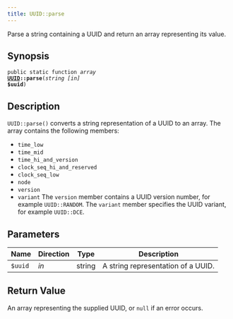 ```yaml
---
title: UUID::parse
---
```


Parse a string containing a UUID and return an array representing its value.

## Synopsis

<code>public static function <i>array</i> <b><a href="UUID">UUID</a>::parse</b>(<i>string</i> <i>[in]</i> <b>$uuid</b>)</code>

## Description

`UUID::parse()` converts a string representation of a UUID to an array. The
array contains the following members:
- `time_low`
- `time_mid`
- `time_hi_and_version`
- `clock_seq_hi_and_reserved`
- `clock_seq_low`
- `node`
- `version`
- `variant`
The `version` member contains a UUID version number, for example `UUID::RANDOM`.
The `variant` member specifies the UUID variant, for example `UUID::DCE`.

## Parameters

<table>
  <thead>
    <tr>
      <th>Name</th>
      <th>Direction</th>
      <th>Type</th>
      <th>Description</th>
    </tr>
  </thead>
  <tbody>
    <tr>
      <td><code>$uuid</code>
      <td><i>in</i></td>
      <td>string</td>
      <td>
A string representation of a UUID.
      </td>
    </tr>
  </tbody>
</table>

## Return Value

An array representing the supplied UUID, or `null` if an error occurs.

